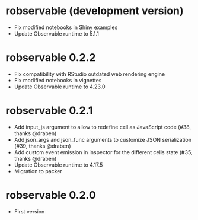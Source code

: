 # robservable (development version)

* Fix modified notebooks in Shiny examples
* Update Observable runtime to 5.1.1

# robservable 0.2.2

* Fix compatibility with RStudio outdated web rendering engine
* Fix modified notebooks in vignettes
* Update Observable runtime to 4.23.0

# robservable 0.2.1

* Add input_js argument to allow to redefine cell as JavaScript code (#38, thanks @draben)
* Add json_args and json_func arguments to customize JSON serialization (#39, thanks @draben)
* Add custom event emission in inspector for the different cells state (#35, thanks @draben)
* Update Observable runtime to 4.17.5
* Migration to packer

# robservable 0.2.0

* First version
